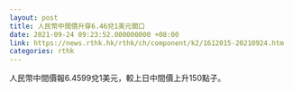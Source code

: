 ```yaml
---
layout: post
title: 人民幣中間價升穿6.46兌1美元關口
date: 2021-09-24 09:23:52.000000000 +08:00
link: https://news.rthk.hk/rthk/ch/component/k2/1612015-20210924.htm
categories: rthk
---
```


人民幣中間價報6.4599兌1美元，較上日中間價上升150點子。
